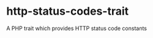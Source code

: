 http-status-codes-trait
=======================

A PHP trait which provides HTTP status code constants
